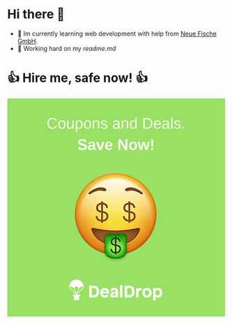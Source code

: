 # Hi there 👋

- 🔭 Im currently learning web development with help from [Neue Fische GmbH](https://github.com/neuefische).
- 🌱 Working hard on my _readme.md_




#  **:+1: Hire me, safe now! :+1:**

 ![Gif](giphy.gif)

<!--
**matthias-grgic/matthias-grgic** is a ✨ _special_ ✨ repository because its `README.md` (this file) appears on your GitHub profile.

Here are some ideas to get you started:

- 🔭 I’m currently working on ...
- 🌱 I’m currently learning ...
- 👯 I’m looking to collaborate on ...
- 🤔 I’m looking for help with ...
- 💬 Ask me about ...
- 📫 How to reach me: ...
- 😄 Pronouns: ...
- ⚡ Fun fact: ...
-->
